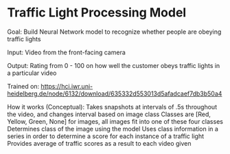 # Traffic Light Processing Model

Goal: Build Neural Network model to recognize whether people are obeying traffic lights

Input: Video from the front-facing camera

Output: Rating from 0 - 100 on how well the customer obeys traffic lights in a particular video

Trained on: 
https://hci.iwr.uni-heidelberg.de/node/6132/download/635332d553013d5afadcaef7db3b50a4

How it works (Conceptual):
  Takes snapshots at intervals of .5s throughout the video, and changes interval based on image class
    Classes are [Red, Yellow, Green, None] for images, all images fit into one of these four classes
  Determines class of the image using the model
  Uses class information in a series in order to determine a score for each instance of a traffic light
  Provides average of traffic scores as a result to each video given
